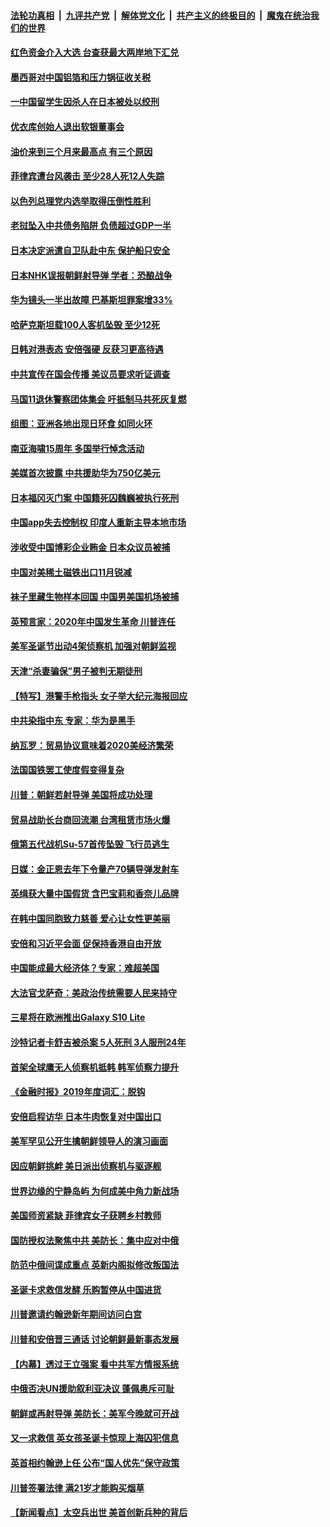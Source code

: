 ####  [法轮功真相](../../../../basic/blob/master/README.md?t=12281501) &nbsp;|&nbsp; [九评共产党](../../../../9ping.md/blob/master/README.md?t=12281501) &nbsp;|&nbsp; [解体党文化](../../../../jtdwh.md/blob/master/README.md?t=12281501)  &nbsp;|&nbsp; [共产主义的终极目的](../../../../gczydzjmd.md/blob/master/README.md?t=12281501) &nbsp;|&nbsp; [魔鬼在统治我们的世界](../../../../mgztzwmdsj.md/blob/master/README.md?t=12281501) 

#### [红色资金介入大选 台查获最大两岸地下汇兑](../pages/nsc418/n11750485.md?t=12281501) 

#### [墨西哥对中国铝箔和压力锅征收关税](../pages/nsc418/n11750144.md?t=12281501) 

#### [一中国留学生因杀人在日本被处以绞刑](../pages/nsc418/n11749889.md?t=12281501) 

#### [优衣库创始人退出软银董事会](../pages/nsc418/n11749742.md?t=12281501) 

#### [油价来到三个月来最高点 有三个原因](../pages/nsc418/n11749541.md?t=12281501) 

#### [菲律宾遭台风袭击 至少28人死12人失踪](../pages/nsc418/n11749520.md?t=12281501) 

#### [以色列总理党内选举取得压倒性胜利](../pages/nsc418/n11749405.md?t=12281501) 

#### [老挝坠入中共债务陷阱 负债超过GDP一半](../pages/nsc418/n11749026.md?t=12281501) 

#### [日本决定派遣自卫队赴中东 保护船只安全](../pages/nsc418/n11748882.md?t=12281501) 

#### [日本NHK误报朝鲜射导弹 学者：恐酿战争](../pages/nsc418/n11748557.md?t=12281501) 

#### [华为镜头一半出故障 巴基斯坦罪案增33%](../pages/nsc418/n11748194.md?t=12281501) 

#### [哈萨克斯坦载100人客机坠毁 至少12死](../pages/nsc418/n11748255.md?t=12281501) 

#### [日韩对港表态 安倍强硬 反获习更高待遇](../pages/nsc418/n11747271.md?t=12281501) 

#### [中共宣传在国会传播 美议员要求听证调查](../pages/nsc418/n11746975.md?t=12281501) 

#### [马国11退休警察团体集会 吁抵制马共死灰复燃](../pages/nsc418/n11745253.md?t=12281501) 

#### [组图：亚洲各地出现日环食 如同火环](../pages/nsc418/n11746499.md?t=12281501) 

#### [南亚海啸15周年 多国举行悼念活动](../pages/nsc418/n11746403.md?t=12281501) 

#### [美媒首次披露 中共援助华为750亿美元](../pages/nsc418/n11745793.md?t=12281501) 

#### [日本福冈灭门案 中国籍死囚魏巍被执行死刑](../pages/nsc418/n11746093.md?t=12281501) 

#### [中国app失去控制权 印度人重新主导本地市场](../pages/nsc418/n11745512.md?t=12281501) 

#### [涉收受中国博彩企业贿金 日本众议员被捕](../pages/nsc418/n11745305.md?t=12281501) 

#### [中国对美稀土磁铁出口11月锐减](../pages/nsc418/n11745210.md?t=12281501) 

#### [袜子里藏生物样本回国 中国男美国机场被捕](../pages/nsc418/n11744554.md?t=12281501) 

#### [英预言家：2020年中国发生革命 川普连任](../pages/nsc418/n11744649.md?t=12281501) 

#### [美军圣诞节出动4架侦察机 加强对朝鲜监视](../pages/nsc418/n11744330.md?t=12281501) 

#### [天津“杀妻骗保”男子被判无期徒刑](../pages/nsc418/n11744034.md?t=12281501) 

#### [【特写】港警手枪指头 女子举大纪元海报回应](../pages/nsc418/n11743942.md?t=12281501) 

#### [中共染指中东 专家：华为是黑手](../pages/nsc418/n11743680.md?t=12281501) 

#### [纳瓦罗：贸易协议意味着2020美经济繁荣](../pages/nsc418/n11743400.md?t=12281501) 

#### [法国国铁罢工使度假变得复杂](../pages/nsc418/n11743686.md?t=12281501) 

#### [川普：朝鲜若射导弹 美国将成功处理](../pages/nsc418/n11743382.md?t=12281501) 

#### [贸易战助长台商回流潮 台湾租赁市场火爆](../pages/nsc418/n11743269.md?t=12281501) 

#### [俄第五代战机Su-57首传坠毁 飞行员逃生](../pages/nsc418/n11742523.md?t=12281501) 

#### [日媒：金正恩去年下令量产70辆导弹发射车](../pages/nsc418/n11742095.md?t=12281501) 

#### [英缉获大量中国假货 含巴宝莉和香奈儿品牌](../pages/nsc418/n11741515.md?t=12281501) 

#### [在韩中国同胞致力慈善  爱心让女性更美丽](../pages/nsc418/n11741678.md?t=12281501) 

#### [安倍和习近平会面 促保持香港自由开放](../pages/nsc418/n11741027.md?t=12281501) 

#### [中国能成最大经济体？专家：难超美国](../pages/nsc418/n11741024.md?t=12281501) 

#### [大法官戈萨奇：美政治传统需要人民来持守](../pages/nsc418/n11739253.md?t=12281501) 

#### [三星将在欧洲推出Galaxy S10 Lite](../pages/nsc418/n11740701.md?t=12281501) 

#### [沙特记者卡舒吉被杀案 5人死刑 3人服刑24年](../pages/nsc418/n11740544.md?t=12281501) 

#### [首架全球鹰无人侦察机抵韩 韩军侦察力提升](../pages/nsc418/n11740199.md?t=12281501) 

#### [《金融时报》2019年度词汇：脱钩](../pages/nsc418/n11740190.md?t=12281501) 

#### [安倍启程访华 日本牛肉恢复对中国出口](../pages/nsc418/n11740068.md?t=12281501) 

#### [美军罕见公开生擒朝鲜领导人的演习画面](../pages/nsc418/n11740044.md?t=12281501) 

#### [因应朝鲜挑衅 美日派出侦察机与驱逐舰](../pages/nsc418/n11739772.md?t=12281501) 

#### [世界边缘的宁静岛屿 为何成美中角力新战场](../pages/nsc418/n11738051.md?t=12281501) 

#### [美国师资紧缺 菲律宾女子获聘乡村教师](../pages/nsc418/n11739229.md?t=12281501) 

#### [国防授权法聚焦中共 美防长：集中应对中俄](../pages/nsc418/n11738898.md?t=12281501) 

#### [防范中俄间谍成重点 英新内阁拟修改叛国法](../pages/nsc418/n11738866.md?t=12281501) 

#### [圣诞卡求救信发酵 乐购暂停从中国进货](../pages/nsc418/n11738852.md?t=12281501) 

#### [川普邀请约翰逊新年期间访问白宫](../pages/nsc418/n11738745.md?t=12281501) 

#### [川普和安倍晋三通话 讨论朝鲜最新事态发展](../pages/nsc418/n11738688.md?t=12281501) 

#### [【内幕】透过王立强案 看中共军方情报系统](../pages/nsc418/n11714545.md?t=12281501) 

#### [中俄否决UN援助叙利亚决议 蓬佩奥斥可耻](../pages/nsc418/n11738313.md?t=12281501) 

#### [朝鲜或再射导弹 美防长：美军今晚就可开战](../pages/nsc418/n11738151.md?t=12281501) 

#### [又一求救信 英女孩圣诞卡惊现上海囚犯信息](../pages/nsc418/n11737928.md?t=12281501) 

#### [英首相约翰逊上任 公布“国人优先”保守政策](../pages/nsc418/n11737908.md?t=12281501) 

#### [川普签署法律 满21岁才能购买烟草](../pages/nsc418/n11737651.md?t=12281501) 

#### [【新闻看点】太空兵出世 美首创新兵种的背后](../pages/nsc418/n11737558.md?t=12281501) 

